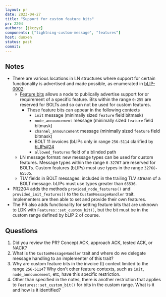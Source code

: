 ```yaml
---
layout: pr
date: 2023-04-27
title: "Support for custom feature bits"
pr: 2204
authors: [jkczyz]
components: ["lightning-custom-message", "features"]
host: dunxen
status: past
commit:
---
```


## Notes
* There are various locations in LN structures where support for certain functionality is advertised and made possible, as enumerated in [bLIP-0002](https://github.com/lightning/blips/blob/master/blip-0002.md):
	* [Feature bits](https://github.com/lightning/bolts/blob/master/09-features.md) allows a node to publically advertise support for or requirement of a specific feature. Bits within the range `0-255` are reserved for BOLTs and so can not be used for custom features.
		* These feature bits can appear in the following contexts
			* `init` message (minimally sized `feature` field bitmask)
			* `node_announcement` message (minimally sized `feature` field bitmask)
			* `channel_announcement` message (minimally sized `feature` field bitmask)
			* BOLT 11 invoices (bLIPs only in range `256-5114` clarified by [bLIPs#24](https://github.com/lightning/blips/pull/24)
			* `allowed_features` field of a blinded path
	* LN message format: new message types can be used for custom features. Message types within the range `0-32767` are reserved for BOLTs. Custom features (bLIPs) must use types in the range `32768-65535`.
	* TLV fields in BOLT messages: included in the trailing TLV stream of a BOLT message. bLIPs must use types greater than `65536`.
* PR2204 adds the methods `provided_node_festures()` and `provided_init_features()` to the `CustomMessageHandler` trait. Implementers are then able to set and provide their own features.
* The PR also adds functionality for setting feature bits that are unknown to LDK with `Features::set_custom_bit()`, but the bit must be in the custom range defined by bLIP 2 of course.

## Questions
1. Did you review the PR? Concept ACK, approach ACK, tested ACK, or NACK?
1. What is the `CustomMessageHandler` trait and where do we delegate message handling to an implementer of this trait?
1. Why are custom feature bits in the invoice (I) context limited to the range `256-5114`? Why don't other feature contexts, such as `init`, `node_announcement`, etc, have this specific restriction.
1. Other than specified in the notes, there is another restriction that applies to `Features::set_custom_bit()` for bits in the custom range. What is it and how is it identified?
